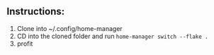 ## Instructions:
1. Clone into ~/.config/home-manager
2. CD into the cloned folder and run `home-manager switch --flake .`
3. profit
